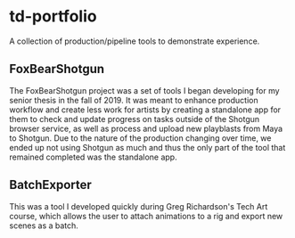 # td-portfolio
A collection of production/pipeline tools to demonstrate experience.

## FoxBearShotgun

The FoxBearShotgun project was a set of tools I began developing for my senior thesis in the fall of 2019. It was meant to enhance production workflow and create less work for artists by creating a standalone app for them to check and update progress on tasks outside of the Shotgun browser service, as well as process and upload new playblasts from Maya to Shotgun. Due to the nature of the production changing over time, we ended up not using Shotgun as much and thus the only part of the tool that remained completed was the standalone app.


## BatchExporter

This was a tool I developed quickly during Greg Richardson's Tech Art course, which allows the user to attach animations to a rig and export new scenes as a batch.
